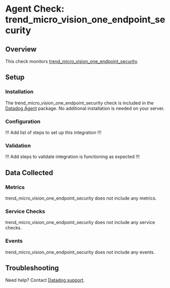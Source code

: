 # Agent Check: trend_micro_vision_one_endpoint_security

## Overview

This check monitors [trend_micro_vision_one_endpoint_security][1].

## Setup

### Installation

The trend_micro_vision_one_endpoint_security check is included in the [Datadog Agent][2] package.
No additional installation is needed on your server.

### Configuration

!!! Add list of steps to set up this integration !!!

### Validation

!!! Add steps to validate integration is functioning as expected !!!

## Data Collected

### Metrics

trend_micro_vision_one_endpoint_security does not include any metrics.

### Service Checks

trend_micro_vision_one_endpoint_security does not include any service checks.

### Events

trend_micro_vision_one_endpoint_security does not include any events.

## Troubleshooting

Need help? Contact [Datadog support][3].

[1]: **LINK_TO_INTEGRATION_SITE**
[2]: https://app.datadoghq.com/account/settings/agent/latest
[3]: https://docs.datadoghq.com/help/

